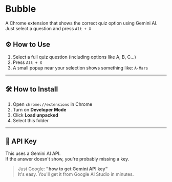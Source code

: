 # Bubble
A Chrome extension that shows the correct quiz option using Gemini AI.   Just select a question and press `Alt + X`
## ⚙️ How to Use

1. Select a full quiz question (including options like A, B, C...)
2. Press `Alt + X`
3. A small popup near your selection shows something like: `A-Mars`

---

## 🛠 How to Install

1. Open `chrome://extensions` in Chrome
2. Turn on **Developer Mode**
3. Click **Load unpacked**
4. Select this folder

---

## 🔑 API Key

This uses a Gemini AI API.  
If the answer doesn't show, you're probably missing a key.

> Just Google: **"how to get Gemini API key"**  
> It's easy. You'll get it from Google AI Studio in minutes.
